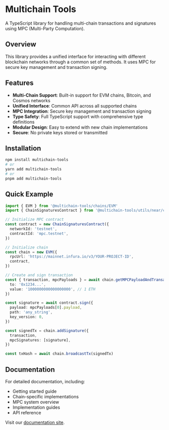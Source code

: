 # Multichain Tools

A TypeScript library for handling multi-chain transactions and signatures using MPC (Multi-Party Computation).

## Overview

This library provides a unified interface for interacting with different blockchain networks through a common set of methods. It uses MPC for secure key management and transaction signing.

## Features

- **Multi-Chain Support**: Built-in support for EVM chains, Bitcoin, and Cosmos networks
- **Unified Interface**: Common API across all supported chains
- **MPC Integration**: Secure key management and transaction signing
- **Type Safety**: Full TypeScript support with comprehensive type definitions
- **Modular Design**: Easy to extend with new chain implementations
- **Secure**: No private keys stored or transmitted

## Installation

```bash
npm install multichain-tools
# or
yarn add multichain-tools
# or
pnpm add multichain-tools
```

## Quick Example

```typescript
import { EVM } from '@multichain-tools/chains/EVM'
import { ChainSignaturesContract } from '@multichain-tools/utils/near/contract'

// Initialize MPC contract
const contract = new ChainSignaturesContract({
  networkId: 'testnet',
  contractId: 'mpc.testnet',
})

// Initialize chain
const chain = new EVM({
  rpcUrl: 'https://mainnet.infura.io/v3/YOUR-PROJECT-ID',
  contract,
})

// Create and sign transaction
const { transaction, mpcPayloads } = await chain.getMPCPayloadAndTransaction({
  to: '0x1234...',
  value: '1000000000000000000', // 1 ETH
})

const signature = await contract.sign({
  payload: mpcPayloads[0].payload,
  path: 'any_string',
  key_version: 0,
})

const signedTx = chain.addSignature({
  transaction,
  mpcSignatures: [signature],
})

const txHash = await chain.broadcastTx(signedTx)
```

## Documentation

For detailed documentation, including:

- Getting started guide
- Chain-specific implementations
- MPC system overview
- Implementation guides
- API reference

Visit our [documentation site](https://near.github.io/multichain-tools).
